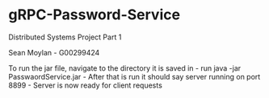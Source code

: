 # gRPC-Password-Service

Distributed Systems Project Part 1

Sean Moylan - G00299424

To run the jar file, navigate to the directory it is saved in
	- run java -jar PasswaordService.jar
	- After that is run it should say server running on port 8899
	- Server is now ready for client requests